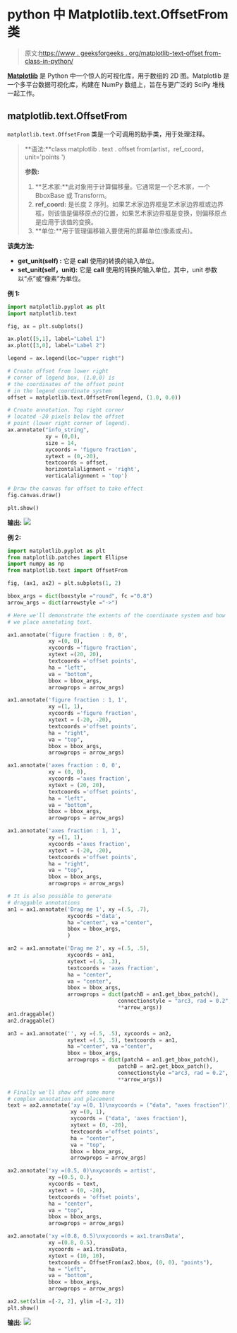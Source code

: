 # python 中 Matplotlib.text.OffsetFrom 类

> 原文:[https://www . geeksforgeeks . org/matplotlib-text-offset from-class-in-python/](https://www.geeksforgeeks.org/matplotlib-text-offsetfrom-class-in-python/)

**[Matplotlib](https://www.geeksforgeeks.org/python-matplotlib-an-overview/)** 是 Python 中一个惊人的可视化库，用于数组的 2D 图。Matplotlib 是一个多平台数据可视化库，构建在 NumPy 数组上，旨在与更广泛的 SciPy 堆栈一起工作。

## matplotlib.text.OffsetFrom

`matplotlib.text.OffsetFrom` 类是一个可调用的助手类，用于处理注释。

> **语法:**class matplotlib . text . offset from(artist，ref_coord，unit='points ')
> 
> **参数:**
> 
> 1.  **艺术家:**此对象用于计算偏移量。它通常是一个艺术家，一个 BboxBase 或 Transform。
> 2.  **ref_coord:** 是长度 2 序列。如果艺术家边界框是艺术家边界框或边界框，则该值是偏移原点的位置，如果艺术家边界框是变换，则偏移原点是应用于该值的变换。
> 3.  **单位:**用于管理偏移输入要使用的屏幕单位(像素或点)。

**该类方法:**

*   **get_unit(self) :** 它是 __call__ 使用的转换的输入单位。
*   **set_unit(self，unit):** 它是 __call__ 使用的转换的输入单位，其中，unit 参数以“点”或“像素”为单位。

**例 1:**

```py
import matplotlib.pyplot as plt
import matplotlib.text

fig, ax = plt.subplots()

ax.plot([5,1], label="Label 1")
ax.plot([3,0], label="Label 2")

legend = ax.legend(loc="upper right")

# Create offset from lower right
# corner of legend box, (1.0,0) is
# the coordinates of the offset point
# in the legend coordinate system
offset = matplotlib.text.OffsetFrom(legend, (1.0, 0.0))

# Create annotation. Top right corner 
# located -20 pixels below the offset
# point (lower right corner of legend).
ax.annotate("info_string",
            xy = (0,0), 
            size = 14,
            xycoords = 'figure fraction',
            xytext = (0,-20), 
            textcoords = offset, 
            horizontalalignment = 'right', 
            verticalalignment = 'top')

# Draw the canvas for offset to take effect
fig.canvas.draw()

plt.show()
```

**输出:**
![](img/43ccef26c565586210434b940dcbea08.png)

**例 2:**

```py
import matplotlib.pyplot as plt
from matplotlib.patches import Ellipse
import numpy as np
from matplotlib.text import OffsetFrom

fig, (ax1, ax2) = plt.subplots(1, 2)

bbox_args = dict(boxstyle ="round", fc ="0.8")
arrow_args = dict(arrowstyle ="->")

# Here we'll demonstrate the extents of the coordinate system and how
# we place annotating text.

ax1.annotate('figure fraction : 0, 0', 
             xy =(0, 0),
             xycoords ='figure fraction',
             xytext =(20, 20),
             textcoords ='offset points',
             ha = "left",
             va = "bottom",
             bbox = bbox_args,
             arrowprops = arrow_args)

ax1.annotate('figure fraction : 1, 1',
             xy =(1, 1),
             xycoords ='figure fraction',
             xytext = (-20, -20),
             textcoords ='offset points',
             ha = "right",
             va = "top",
             bbox = bbox_args,
             arrowprops = arrow_args)

ax1.annotate('axes fraction : 0, 0',
             xy = (0, 0),
             xycoords ='axes fraction',
             xytext = (20, 20),
             textcoords ='offset points',
             ha = "left",
             va = "bottom",
             bbox = bbox_args,
             arrowprops = arrow_args)

ax1.annotate('axes fraction : 1, 1', 
             xy =(1, 1),
             xycoords ='axes fraction',
             xytext = (-20, -20),
             textcoords ='offset points',
             ha = "right",
             va = "top",
             bbox = bbox_args,
             arrowprops = arrow_args)

# It is also possible to generate
# draggable annotations
an1 = ax1.annotate('Drag me 1', xy =(.5, .7), 
                   xycoords ='data',
                   ha ="center", va ="center",
                   bbox = bbox_args,
                   )

an2 = ax1.annotate('Drag me 2', xy =(.5, .5), 
                   xycoords = an1,
                   xytext =(.5, .3),
                   textcoords = 'axes fraction',
                   ha = "center", 
                   va = "center",
                   bbox = bbox_args,
                   arrowprops = dict(patchB = an1.get_bbox_patch(),
                                   connectionstyle = "arc3, rad = 0.2",
                                   **arrow_args))
an1.draggable()
an2.draggable()

an3 = ax1.annotate('', xy =(.5, .5), xycoords = an2,
                   xytext =(.5, .5), textcoords = an1,
                   ha ="center", va ="center",
                   bbox = bbox_args,
                   arrowprops = dict(patchA = an1.get_bbox_patch(),
                                   patchB = an2.get_bbox_patch(),
                                   connectionstyle ="arc3, rad = 0.2",
                                   **arrow_args))

# Finally we'll show off some more 
# complex annotation and placement
text = ax2.annotate('xy =(0, 1)\nxycoords = ("data", "axes fraction")',
                    xy =(0, 1),
                    xycoords = ("data", 'axes fraction'),
                    xytext = (0, -20),
                    textcoords ='offset points',
                    ha = "center",
                    va = "top",
                    bbox = bbox_args,
                    arrowprops = arrow_args)

ax2.annotate('xy =(0.5, 0)\nxycoords = artist',
             xy =(0.5, 0.),
             xycoords = text,
             xytext = (0, -20), 
             textcoords = 'offset points',
             ha = "center", 
             va = "top",
             bbox = bbox_args,
             arrowprops = arrow_args)

ax2.annotate('xy =(0.8, 0.5)\nxycoords = ax1.transData',
             xy =(0.8, 0.5), 
             xycoords = ax1.transData,
             xytext = (10, 10),
             textcoords = OffsetFrom(ax2.bbox, (0, 0), "points"),
             ha = "left", 
             va = "bottom",
             bbox = bbox_args,
             arrowprops = arrow_args)

ax2.set(xlim =[-2, 2], ylim =[-2, 2])
plt.show()
```

**输出:**
![](img/403520dd3c7f8ab0d95c71463541e5a5.png)